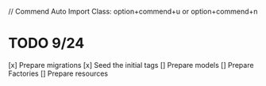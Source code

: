 // Commend
Auto Import Class: option+commend+u or option+commend+n

# TODO 9/24
[x]  Prepare migrations
[x]  Seed the initial tags
[]  Prepare models
[]  Prepare Factories
[]  Prepare resources
